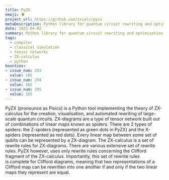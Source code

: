 ```yaml
---
title: PyZX
emoji: 🕷️
project_url: https://github.com/zxcalc/pyzx
metaDescription: Python library for quantum circuit rewriting and optimisation using the ZX-calculus
date: 2025-04-02
summary: Python library for quantum circuit rewriting and optimisation using the ZX-calculus
tags:
  - compiler
  - classical simulation
  - tensor networks
  - ZX-calculus
  - python
bounties:
- issue_num: 293
  value: 165
- issue_num: 294
  value: 165
- issue_num: 295
  value: 165
---
```


PyZX (pronounce as Pisics) is a Python tool implementing the theory of ZX-calculus for the creation, visualisation, and automated rewriting of large-scale quantum circuits.
ZX-diagrams are a type of tensor network built out of combinations of linear maps known as spiders. There are 2 types of spiders: the Z-spiders (represented as green dots in PyZX) and the X-spiders (represented as red dots). Every linear map between some set of qubits can be represented by a ZX-diagram. The ZX-calculus is a set of rewrite rules for ZX-diagrams. There are various extensive set of rewrite rules. PyZX however, uses only rewrite rules concerning the Clifford fragment of the ZX-calculus. Importantly, this set of rewrite rules is complete for Clifford diagrams, meaning that two representations of a Clifford map can be rewritten into one another if and only if the two linear maps they represent are equal.
